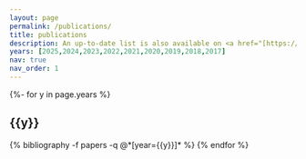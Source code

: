 ```yaml
---
layout: page
permalink: /publications/
title: publications
description: An up-to-date list is also available on <a href="[https://www.example.com](https://scholar.google.com/citations?user=RnYRx7cAAAAJ)">Google Scholr</a>.
years: [2025,2024,2023,2022,2021,2020,2019,2018,2017]
nav: true
nav_order: 1
---
```

<!-- _pages/publications.md -->
<div class="publications">

{%- for y in page.years %}
  <h2 class="year">{{y}}</h2>
  {% bibliography -f papers -q @*[year={{y}}]* %}
{% endfor %}

</div>

